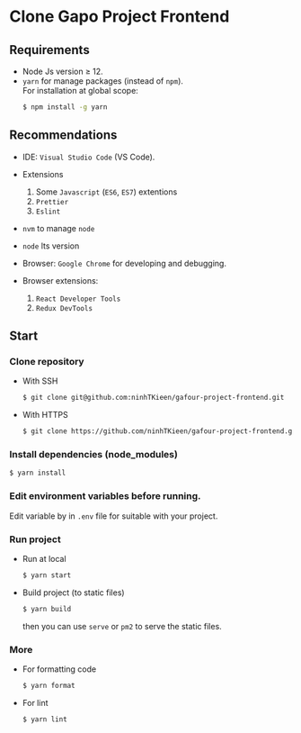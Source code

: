 # Clone Gapo Project Frontend

## Requirements

- Node Js version &geq; 12.
- `yarn` for manage packages (instead of `npm`). <br>
  For installation at global scope:
  ```bash
  $ npm install -g yarn
  ```

## Recommendations

- IDE: `Visual Studio Code` (VS Code).
- Extensions

  1. Some `Javascript` (`ES6`, `ES7`) extentions
  2. `Prettier`
  3. `Eslint`

- `nvm` to manage `node`
- `node` lts version
- Browser: `Google Chrome` for developing and debugging.
- Browser extensions:
  1. `React Developer Tools`
  2. `Redux DevTools`

## Start

### Clone repository

- With SSH
  ```bash
  $ git clone git@github.com:ninhTKieen/gafour-project-frontend.git
  ```
- With HTTPS
  ```bash
  $ git clone https://github.com/ninhTKieen/gafour-project-frontend.git
  ```

### Install dependencies (node_modules)

```bash
$ yarn install
```

### Edit environment variables before running.

Edit variable by in `.env` file for suitable with your project.

### Run project

- Run at local
  ```bash
  $ yarn start
  ```
- Build project (to static files)
  ```bash
  $ yarn build
  ```
  then you can use `serve` or `pm2` to serve the static files.

### More

- For formatting code
  ```bash
  $ yarn format
  ```
- For lint
  ```bash
  $ yarn lint
  ```
